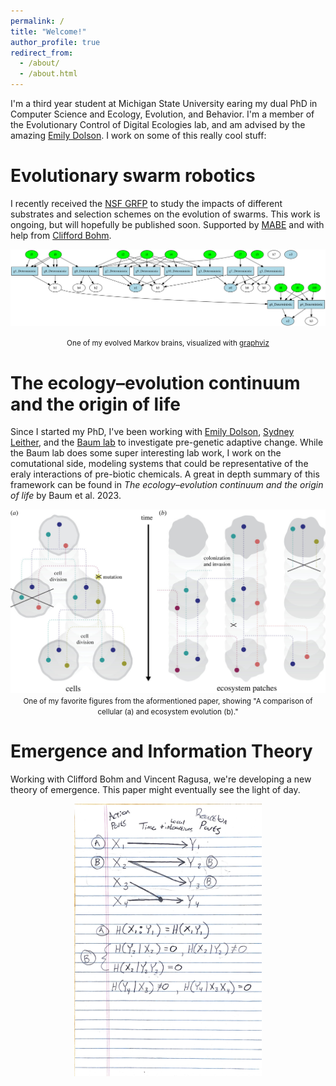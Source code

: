 ```yaml
---
permalink: /
title: "Welcome!"
author_profile: true
redirect_from: 
  - /about/
  - /about.html
---
```


I'm a third year student at Michigan State University earing my dual PhD in Computer Science and Ecology, Evolution, and Behavior. I'm a member of the Evolutionary Control of Digital Ecologies lab, and am advised by the amazing [Emily Dolson](https://cse.msu.edu/~dolsonem/). I work on some of this really cool stuff: 

Evolutionary swarm robotics 
======
I recently received the [NSF GRFP](https://www.nsfgrfp.org/) to study the impacts of different substrates and selection schemes on the evolution of swarms. This work is ongoing, but will hopefully be published soon. Supported by [MABE](https://github.com/Hintzelab/MABE) and with help from [Clifford Bohm](https://cliffbohm.weebly.com/).

![MB](/images/graphviz.svg)

<div style="text-align: center;">
  <span style="font-size: smaller;">One of my evolved Markov brains, visualized with <a href="https://graphviz.org/">graphviz</a></span>
</div>

The ecology–evolution continuum and the origin of life
======
Since I started my PhD, I've been working with [Emily Dolson](https://cse.msu.edu/~dolsonem/), [Sydney Leither](https://scholar.google.com/citations?user=BzcWiSgAAAAJ&hl=en), and the [Baum lab](https://baumlab.botany.wisc.edu/) to investigate pre-genetic adaptive change. While the Baum lab does some super interesting lab work, I work on the comutational side, modeling systems that could be representative of the eraly interactions of pre-biotic chemicals. A great in depth summary of this framework can be found in *The ecology–evolution continuum and the origin of life* by Baum et al. 2023. 

<div style="text-align: center;">
<img src="images/eco-evo.jpg" alt="eco"/>
</div>

<div style="text-align: center;">
  <span style="font-size: smaller;">One of my favorite figures from the aformentioned paper, showing "A comparison of cellular (a) and ecosystem evolution (b)."</span>
</div>

Emergence and Information Theory
======
Working with Clifford Bohm and Vincent Ragusa, we're developing a new theory of emergence. This paper might eventually see the light of day.

<div style="text-align: center;">
<img src="images/math.JPG" alt="math" width="300"/>
</div>
